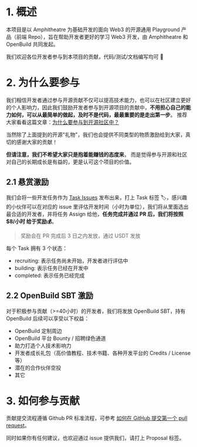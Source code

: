 # 1. 概述
本项目是以 Amphitheatre 为基础开发的面向 Web3 的开源通用 Playground 产品（前端 Repo），旨在帮助开发者更好的学习 Web3 开发，由
Amphitheatre 和 OpenBuild 共同发起。

我们欢迎各位开发者参与到本项目的贡献，代码/测试/文档编写均可 👏

# 2. 为什么要参与
我们相信开发者通过参与开源贡献不仅可以提高技术能力，也可以在社区建立更好的个人影响力，因此我们鼓励开发者参与到开源项目的贡献中，**不用担心自己的能
力如何，可以从最简单的做起，及时不是代码，最最重要的是走出第一步**。
推荐大家看看这篇文章：[为什么要参与到开源社区中？](https://shardingsphere.apache.org/blog/cn/material/open_source_community/)

当然除了上面提到的开源"礼物"，我们也会提供不同类型的物质激励给到大家，真切的感谢大家的贡献！

**但请注意，我们不希望大家只是抱着能赚钱的态度来**，
而是觉得参与开源和社区对自己的长期成长是有益的，更是认可这个项目的价值。

## 2.1 悬赏激励
我们会将一些开发任务作为 [Task Issues](https://github.com/amphitheatre-app/playground/issues?q=is%3Aopen+is%3Aissue+label%3ATask) 发布出来，打上 Task 标签 🏷️，感兴趣的小伙伴可以在对应的 issue
里评估开发时间（小时为单位），我们将从里面选出最合适的开发者，并将任务 Assign 给他，**任务完成并通过 PR 后，我们将按照 $8/小时 给于奖励💰**。
> 奖励会在 PR 完成后 3 日之内发放，通过 USDT 发放

每个 Task 拥有 3 个状态：

 - recruiting: 表示任务尚未开始，开发者进行评估中
 - building: 表示任务已经在开发中
 - completed: 表示任务已经完成

## 2.2 OpenBuild SBT 激励

对于积极参与贡献（>=40小时）的开发者，我们将发放 OpenBuild SBT，持有 OpenBuild 后续可以享受以下权益：

- OpenBuild 定制周边
- OpenBuild 平台 Bounty / 招聘绿色通道
- 助力打造个人技术影响力
- 开发者成长礼包（高价值教程、技术书籍、各种开发平台的 Credits / License等）
- 潜在的合作伙伴空投
- 其它


# 3. 如何参与贡献
贡献提交流程遵循 Github PR 标准流程，可参考 [如何在 GitHub 提交第一个 pull request](https://www.freecodecamp.org/chinese/news/how-to-make-your-first-pull-request-on-github)。

同时如果你有任何建议，也欢迎通过 issue 提供我们，请打上 Proposal 标签。

